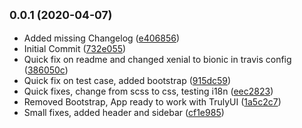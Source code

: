 ## <small>0.0.1 (2020-04-07)</small>

* Added missing Changelog ([e406856](https://github.com/Desmoswal/mttcsp-corp/commit/e406856))
* Initial Commit ([732e055](https://github.com/Desmoswal/mttcsp-corp/commit/732e055))
* Quick fix on readme and changed xenial to bionic in travis config ([386050c](https://github.com/Desmoswal/mttcsp-corp/commit/386050c))
* Quick fix on test case, added bootstrap ([915dc59](https://github.com/Desmoswal/mttcsp-corp/commit/915dc59))
* Quick fixes, change from scss to css, testing i18n ([eec2823](https://github.com/Desmoswal/mttcsp-corp/commit/eec2823))
* Removed Bootstrap, App ready to work with TrulyUI ([1a5c2c7](https://github.com/Desmoswal/mttcsp-corp/commit/1a5c2c7))
* Small fixes, added header and sidebar ([cf1e985](https://github.com/Desmoswal/mttcsp-corp/commit/cf1e985))



